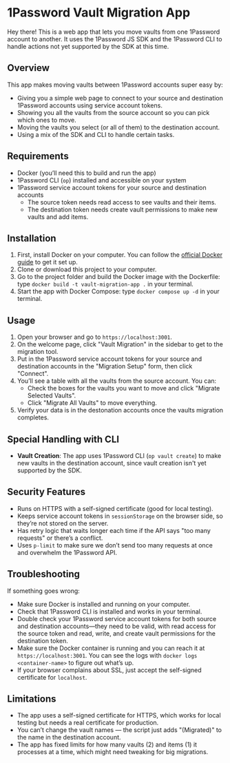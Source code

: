 # 1Password Vault Migration App

Hey there! This is a web app that lets you move vaults from one 1Password account to another. It uses the 1Password JS SDK and the 1Password CLI to handle actions not yet supported by the SDK at this time.

## Overview

This app makes moving vaults between 1Password accounts super easy by:

- Giving you a simple web page to connect to your source and destination 1Password accounts using service account tokens.
- Showing you all the vaults from the source account so you can pick which ones to move.
- Moving the vaults you select (or all of them) to the destination account.
- Using a mix of the SDK and CLI to handle certain tasks.

## Requirements

- Docker (you’ll need this to build and run the app)
- 1Password CLI (`op`) installed and accessible on your system
- 1Password service account tokens for your source and destination accounts
  - The source token needs read access to see vaults and their items.
  - The destination token needs create vault permissions to make new vaults and add items.

## Installation

1. First, install Docker on your computer. You can follow the [official Docker guide](https://docs.docker.com/get-docker/) to get it set up.
2. Clone or download this project to your computer.
3. Go to the project folder and build the Docker image with the Dockerfile: type `docker build -t vault-migration-app .` in your terminal.
4. Start the app with Docker Compose: type `docker compose up -d` in your terminal.

## Usage

1. Open your browser and go to `https://localhost:3001`.
2. On the welcome page, click "Vault Migration" in the sidebar to get to the migration tool.
3. Put in the 1Password service account tokens for your source and destination accounts in the "Migration Setup" form, then click "Connect".
4. You’ll see a table with all the vaults from the source account. You can:
   - Check the boxes for the vaults you want to move and click "Migrate Selected Vaults".
   - Click "Migrate All Vaults" to move everything.
5. Verify your data is in the destonation accounts once the vaults migration completes.

## Special Handling with CLI

- **Vault Creation**: The app uses 1Password CLI (`op vault create`) to make new vaults in the destination account, since vault creation isn't yet supported by the SDK.

## Security Features

- Runs on HTTPS with a self-signed certificate (good for local testing).
- Keeps service account tokens in `sessionStorage` on the browser side, so they’re not stored on the server.
- Has retry logic that waits longer each time if the API says "too many requests" or there’s a conflict.
- Uses `p-limit` to make sure we don’t send too many requests at once and overwhelm the 1Password API.

## Troubleshooting

If something goes wrong:

- Make sure Docker is installed and running on your computer.
- Check that 1Password CLI is installed and works in your terminal.
- Double check your 1Password service account tokens for both source and destination accounts—they need to be valid, with read access for the source token and read, write, and create vault permissions for the destination token.
- Make sure the Docker container is running and you can reach it at `https://localhost:3001`. You can see the logs with `docker logs <container-name>` to figure out what’s up.
- If your browser complains about SSL, just accept the self-signed certificate for `localhost`.

## Limitations

- The app uses a self-signed certificate for HTTPS, which works for local testing but needs a real certificate for production.
- You can’t change the vault names — the script just adds "(Migrated)" to the name in the destination account.
- The app has fixed limits for how many vaults (2) and items (1) it processes at a time, which might need tweaking for big migrations.
